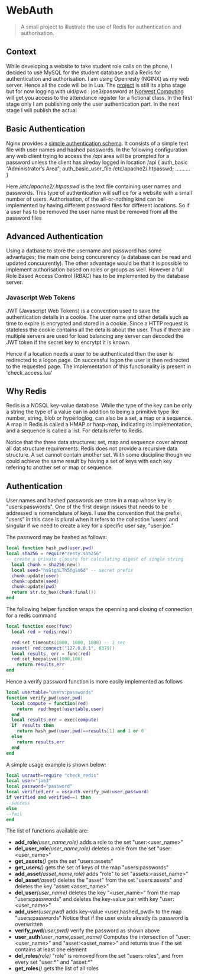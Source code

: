 # WebAuth
>A small project to illustrate the use of Redis for authentication and authorisation.

## Context
While developing a website to take student role calls on the phone, I decided to
use MySQL for the student database and a Redis for authentication and 
authorisation. I am using Openresty (NGINX) as my web server. Hence all the code 
will be in Lua. The [project](https://github.com/theSundayProgrammer/WebAuth) is still its alpha
stage but for now logging with uid/pwd : joe3/password  at 
[Norwest Computing](https://test.norwestcomputing.com.au/new_class) 
will get you access to the attendance register for a fictional class.
In the first stage only I am publishing only the user authentication part. In the 
next stage I will publish the actual 
## Basic Authentication
Nginx provides a [simple authentication schema](https://docs.nginx.com/nginx/admin-guide/security-controls/configuring-http-basic-authentication/). 
It consists of a simple text file with user names and hashed passwords. In the 
following configuration any web client trying to access the _/api_ area will be
prompted for a password unless the client has alreday logged in
    location /api {
      auth_basic           “Administrator’s Area”;
      auth_basic_user_file /etc/apache2/.htpasswd; 
    ..........
    }

Here _/etc/apache2/.htpasswd_ is the text file containing user names and passwords.
This type of authentication will suffice for a website with a small number of users.
Authorisation, of the all-or-nothing kind can be implemented by having different
password files for different locations. 
So if a user has to be removed the user name must be removed from all the password files

## Advanced Authentication
Using a datbase to store the username and password has some advantages; the main
one being concurerency (a database can be read and updated concuurently). The other
advantage would be that it is possible to implement authorisation based on roles
or groups as well. However
a full Role Based Access Control (RBAC) has to be implemented by the database server.

### Javascript Web Tokens
JWT  (Javascript Web Tokens) is a convention used to save the authentication details 
in a cookie. The user name and other details such as time to expire is encrypted 
and stored in a cookie. Since a HTTP request is stateless the cookie contains
all the details about the user. Thus if there are multiple servers are used for load
balancing any server can decoded the JWT token if the secret key to encrytpt 
it is known.

Hence if a location needs a user to be authenticated then the user is redirected 
to a logon page. On successful logon the user is then redirected to the requested
page. The implementation of this functionality is present in 'check_access.lua'

## Why Redis
Redis is a NOSQL key-value database. While the type of the key can be only a string
the type of a value can in addition to being a primitive type like number, string, blob or
hyperloglog, can also be a set, a map or a sequence. A map in Redis is called a
HMAP  or hasp-map, indicating its implementation, and a sequence is called a list. For details refer to Redis.

Notice that the three data structures: set, map and sequence cover almost all
dat structure requirements. Redis does not provide a recursive data structure.
A set cannot contain another set. With some discipline though we could
achieve the same result by having a set of keys with each key refering to
another set or map or sequence.

## Authentication
User names and hashed passwords are store in a map whose key is 
"users:passwords". One of the first design issues that needs to be addressed
is nomenclature of keys. I use the convention that the prefixi, "users" in this
case is plural when it refers to the collection 'users' and singular if we need
to create a key for a specific user say, "user:joe." 

The password may be hashed as follows:
````lua
local function hash_pwd(user,pwd)  
local sha256 = require"resty.sha256"
-- create a private closure for calculating digest of single string
  local chunk = sha256:new() 
  local seed="hsGtghLTh5fglo6d" -- secret prefix
  chunk:update(user)
  chunk:update(seed) 
  chunk:update(pwd)               
  return str.to_hex(chunk:final())
end
````
The following helper function  wraps the openning and closing of connection for 
a redis command
````lua
local function exec(func)
  local red = redis:new()

  red:set_timeouts(1000, 1000, 1000) -- 1 sec
  assert( red:connect("127.0.0.1", 6379))
  local results, err = func(red)
  red:set_keepalive(1000,100)
    return results,err
end
````
Hence a verify password function is more easily implemented as follows
````lua
local usertable="users:passwords"
function verify_pwd(user,pwd)
  local compute = function(red)       
    return  red:hmget(usertable,user)        
  end     
  local results,err = exec(compute)
  if  results then
    return hash_pwd(user,pwd)==results[1] and 1 or 0
  else                    
    return results,err
  end                                  
end
````
A simple usage example is shown below:
````lua
local usrauth=require "check_redis"
local user="joe3"
local password="password"
local verified,err = usrauth.verify_pwd(user,password)
if verified and verified==1 then
--success
else
--fail
end
````
The list of functions available are: 

* **add_role**_(user\_name,role)_
 adds a role to the set "user:<user_name>"
* **del_user_role**_(user\_name,role)_
 deletes a role from the set "user:<user_name>"
* **get_assets**_()_
gets the set "users:assets"
* **get_users**_()_
gets the set of keys of the map "users:passwords"
* **add_asset**_(asset\_name,role)_
adds "role" to set "assets:<asset_name>"
* **del_asset**_(asset)_
deletes the "asset" from the set "users:assets" and deletes the key "asset:<asset_name>"
* **del_user**_(user\_name)_
deletes the key "<user_name>" from the map "users:passwords" and deletes the key-value pair with key "user:<user_name>"
* **add_user**_(user,pwd)_
adds key-value <user,hashed_pwd> to the map "users:passwords" Notice that if the user exists already its password is overwritten
* **verify_pwd**_(user,pwd)_
verify the password as shown above
* **user_auth**_(user\_name,asset\_name)_
Computes the intersection of "user:<user_name>" and "asset:<asset_name>" and returns true if the set contains at least one element
* **del_roles**_(role)_
"role" is removed from the set "users:roles", and from every set "user:\*" and "asset:\*"
* **get_roles**_()_
gets the list of all roles

